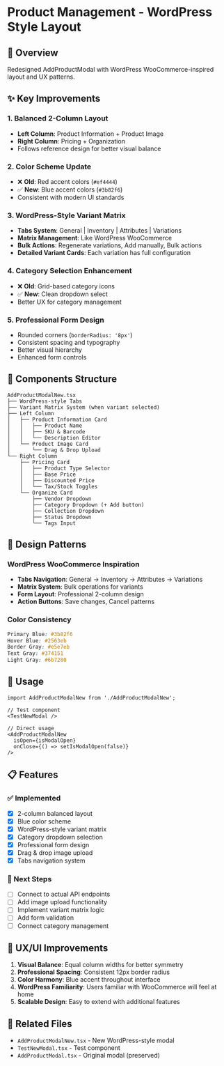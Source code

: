# Product Management - WordPress Style Layout

## 🎯 Overview
Redesigned AddProductModal with WordPress WooCommerce-inspired layout and UX patterns.

## ✨ Key Improvements

### 1. **Balanced 2-Column Layout**
- **Left Column**: Product Information + Product Image
- **Right Column**: Pricing + Organization
- Follows reference design for better visual balance

### 2. **Color Scheme Update**
- ❌ **Old**: Red accent colors (`#ef4444`)
- ✅ **New**: Blue accent colors (`#3b82f6`)
- Consistent with modern UI standards

### 3. **WordPress-Style Variant Matrix**
- **Tabs System**: General | Inventory | Attributes | Variations
- **Matrix Management**: Like WordPress WooCommerce
- **Bulk Actions**: Regenerate variations, Add manually, Bulk actions
- **Detailed Variant Cards**: Each variation has full configuration

### 4. **Category Selection Enhancement**
- ❌ **Old**: Grid-based category icons
- ✅ **New**: Clean dropdown select
- Better UX for category management

### 5. **Professional Form Design**
- Rounded corners (`borderRadius: '8px'`)
- Consistent spacing and typography
- Better visual hierarchy
- Enhanced form controls

## 🔧 Components Structure

```
AddProductModalNew.tsx
├── WordPress-style Tabs
├── Variant Matrix System (when variant selected)
├── Left Column
│   ├── Product Information Card
│   │   ├── Product Name
│   │   ├── SKU & Barcode
│   │   └── Description Editor
│   └── Product Image Card
│       └── Drag & Drop Upload
└── Right Column
    ├── Pricing Card
    │   ├── Product Type Selector
    │   ├── Base Price
    │   ├── Discounted Price
    │   └── Tax/Stock Toggles
    └── Organize Card
        ├── Vendor Dropdown
        ├── Category Dropdown (+ Add button)
        ├── Collection Dropdown
        ├── Status Dropdown
        └── Tags Input
```

## 🎨 Design Patterns

### WordPress WooCommerce Inspiration
- **Tabs Navigation**: General → Inventory → Attributes → Variations
- **Matrix System**: Bulk operations for variants
- **Form Layout**: Professional 2-column design
- **Action Buttons**: Save changes, Cancel patterns

### Color Consistency
```css
Primary Blue: #3b82f6
Hover Blue: #2563eb
Border Gray: #e5e7eb
Text Gray: #374151
Light Gray: #6b7280
```

## 🚀 Usage

```tsx
import AddProductModalNew from './AddProductModalNew';

// Test component
<TestNewModal />

// Direct usage
<AddProductModalNew 
  isOpen={isModalOpen} 
  onClose={() => setIsModalOpen(false)} 
/>
```

## 📋 Features

### ✅ Implemented
- [x] 2-column balanced layout
- [x] Blue color scheme
- [x] WordPress-style variant matrix
- [x] Category dropdown selection
- [x] Professional form design
- [x] Drag & drop image upload
- [x] Tabs navigation system

### 🔄 Next Steps
- [ ] Connect to actual API endpoints
- [ ] Add image upload functionality
- [ ] Implement variant matrix logic
- [ ] Add form validation
- [ ] Connect category management

## 🎯 UX/UI Improvements

1. **Visual Balance**: Equal column widths for better symmetry
2. **Professional Spacing**: Consistent 12px border radius
3. **Color Harmony**: Blue accent throughout interface
4. **WordPress Familiarity**: Users familiar with WooCommerce will feel at home
5. **Scalable Design**: Easy to extend with additional features

## 🔗 Related Files
- `AddProductModalNew.tsx` - New WordPress-style modal
- `TestNewModal.tsx` - Test component
- `AddProductModal.tsx` - Original modal (preserved)
